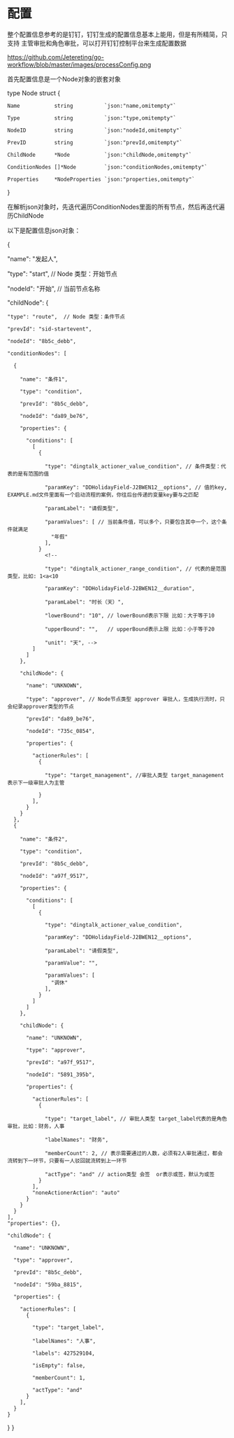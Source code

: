 # 配置
整个配置信息参考的是钉钉，钉钉生成的配置信息基本上能用，但是有所精简，只支持 主管审批和角色审批，可以打开钉钉控制平台来生成配置数据

https://github.com/Jetereting/go-workflow/blob/master/images/processConfig.png

首先配置信息是一个Node对象的嵌套对象

type Node struct {

	Name           string          `json:"name,omitempty"`

	Type           string          `json:"type,omitempty"`

	NodeID         string          `json:"nodeId,omitempty"`

	PrevID         string          `json:"prevId,omitempty"`

	ChildNode      *Node           `json:"childNode,omitempty"`

	ConditionNodes []*Node         `json:"conditionNodes,omitempty"`

	Properties     *NodeProperties `json:"properties,omitempty"`

}

在解析json对象时，先迭代遍历ConditionNodes里面的所有节点，然后再迭代遍历ChildNode

以下是配置信息json对象：

{
  
  "name": "发起人",

  "type": "start", // Node 类型：开始节点

  "nodeId": "开始", // 当前节点名称

  "childNode": {

    "type": "route",  // Node 类型：条件节点

    "prevId": "sid-startevent",

    "nodeId": "8b5c_debb",

    "conditionNodes": [

      {

        "name": "条件1",

        "type": "condition",

        "prevId": "8b5c_debb",

        "nodeId": "da89_be76",

        "properties": {
          
          "conditions": [
            [
              {

                "type": "dingtalk_actioner_value_condition", // 条件类型：代表的是有范围的值

                "paramKey": "DDHolidayField-J2BWEN12__options", // 值的key, EXAMPLE.md文件里面有一个启动流程的案例，你往后台传递的变量key要与之匹配
                
                "paramLabel": "请假类型",
                
                "paramValues": [ // 当前条件值，可以多个，只要包含其中一个，这个条件就满足
                  "年假"
                ],
              }
                <!-- 
                
                "type": "dingtalk_actioner_range_condition", // 代表的是范围类型，比如: 1<a<10
               
                "paramKey": "DDHolidayField-J2BWEN12__duration",
                
                "paramLabel": "时长（天）",
                
                "lowerBound": "10", // lowerBound表示下限 比如：大于等于10
               
                "upperBound": "",   // upperBound表示上限 比如：小于等于20
                
                "unit": "天", -->
            ]
          ]
        },
        
        "childNode": {
         
          "name": "UNKNOWN",
         
          "type": "approver", // Node节点类型 approver 审批人，生成执行流时，只会纪录approver类型的节点
         
          "prevId": "da89_be76",
          
          "nodeId": "735c_0854",
         
          "properties": {
         
            "actionerRules": [
              {
          
                "type": "target_management", //审批人类型 target_management 表示下一级审批人为主管
         
              }
            ],
          }
        }
      },
      {
        
        "name": "条件2",
        
        "type": "condition",
       
        "prevId": "8b5c_debb",
       
        "nodeId": "a97f_9517",
       
        "properties": {
       
          "conditions": [
            [
              {
        
                "type": "dingtalk_actioner_value_condition",
        
                "paramKey": "DDHolidayField-J2BWEN12__options",
      
                "paramLabel": "请假类型",
       
                "paramValue": "",
      
                "paramValues": [
                  "调休"
                ],
              }
            ]
          ]
        },
       
        "childNode": {
        
          "name": "UNKNOWN",
          
          "type": "approver",
         
          "prevId": "a97f_9517",
        
          "nodeId": "5891_395b",
         
          "properties": {
         
            "actionerRules": [
              {
            
                "type": "target_label", // 审批人类型 target_label代表的是角色审批，比如：财务，人事
        
                "labelNames": "财务",
         
                "memberCount": 2, // 表示需要通过的人数，必须有2人审批通过，都会流转到下一环节，只要有一人驳回就流转到上一环节
         
                "actType": "and" // action类型 会签  or表示或签，默认为或签
              }
            ],
            "noneActionerAction": "auto"
          }
        }
      }
    ],
    "properties": {},
   
    "childNode": {
   
      "name": "UNKNOWN",
    
      "type": "approver",
    
      "prevId": "8b5c_debb",
   
      "nodeId": "59ba_8815",
   
      "properties": {
    
        "actionerRules": [
          {
      
            "type": "target_label",
     
            "labelNames": "人事",
    
            "labels": 427529104,
    
            "isEmpty": false,
    
            "memberCount": 1,
     
            "actType": "and"
          }
        ],
      }
    }
  }
}